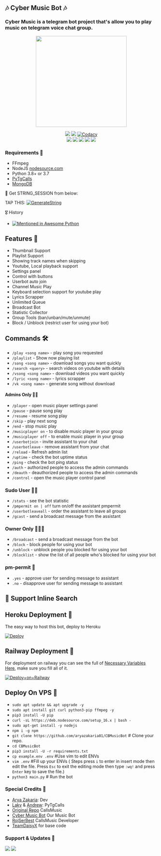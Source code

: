 <h2 align="centre">🎶 Cyber Music Bot 🎶</h2>

### Cyber Music is a telegram bot project that's allow you to play music on telegram voice chat group.

<p align="center"><a href="https://t.me/CyberMusicBot"><img src="https://telegra.ph/file/a884f8f101263a935b154.jpg" width="300"></a></p>
<p align="center">
    <a href="https://www.python.org/" alt="made-with-python"> <img src="https://img.shields.io/badge/Made%20with-Python-black.svg?style=flat-square&logo=python&logoColor=blue&color=red" /></a>
    <a href="https://github.com/aryazakaria01/CBMusicBot/graphs/commit-activity" alt="Maintenance"> <img src="https://img.shields.io/badge/Maintained%3F-yes-red.svg?style=flat-square" /></a>
    <a href="https://app.codacy.com/gh/aryazakaria01/CBMusicBot/dashboard"> <img src="https://img.shields.io/codacy/grade/a723cb464d5a4d25be3152b5d71de82d?color=red&logo=codacy&style=flat-square" alt="Codacy" /></a><br>
    <a href="https://github.com/aryazakaria01/CBMusicBot"> <img src="https://img.shields.io/github/repo-size/aryazakaria01/CBMusicBot?color=red&logo=github&logoColor=blue&style=flat-square" /></a>
    <a href="https://github.com/aryazakaria01/CBMusicBot/commits/main"> <img src="https://img.shields.io/github/last-commit/aryazakaria01/CBMusicBot?color=red&logo=github&logoColor=blue&style=flat-square" /></a>
    <a href="https://github.com/aryazakaria01/CBMusicBot/issues"> <img src="https://img.shields.io/github/issues/aryazakaria01/CBMusicBot?color=red&logo=github&logoColor=blue&style=flat-square" /></a>
    <a href="https://github.com/aryazakaria01/CBMusicBot/network/members"> <img src="https://img.shields.io/github/forks/aryazakaria01/CBMusicBot?color=red&logo=github&logoColor=blue&style=flat-square" /></a>  
    <a href="https://github.com/aryazakaria01/CBMusicBot/network/members"> <img src="https://img.shields.io/github/stars/aryazakaria01/CBMusicBot?color=red&logo=github&logoColor=blue&style=flat-square" /></a>  
</p>

<h3>Requirements 📝</h3>

- FFmpeg
- NodeJS [nodesource.com](https://nodesource.com/)
- Python 3.8+ or 3.7
- [PyTgCalls](https://github.com/pytgcalls/pytgcalls)
- [MongoDB](https://cloud.mongodb.com/)

🧪 Get STRING_SESSION from below:

TAP THIS: [![GenerateString](https://img.shields.io/badge/repl.it-generateString-yellowgreen)](https://replit.com/@Arya01/PyrogramMusicString#main.py)

🎖 History
- [![Mentioned in Awesome Python](https://awesome.re/mentioned-badge.svg)](https://github.com/aryazakaria01/CBMusicBot)

## Features 🔮

- Thumbnail Support
- Playlist Support
- Showing track names when skipping
- Youtube, Local playback support
- Settings panel
- Control with buttons
- Userbot auto join
- Channel Music Play
- Keyboard selection support for youtube play
- Lyrics Scrapper
- Unlimited Queue
- Broadcast Bot
- Statistic Collector
- Group Tools (ban/unban/mute/unmute)
- Block / Unblock (restrict user for using your bot)

## Commands 🛠

- `/play <song name>` - play song you requested
- `/playlist` - Show now playing list
- `/song <song name>` - download songs you want quickly
- `/search <query>` - search videos on youtube with details
- `/vsong <song name>` - download videos you want quickly
- `/lyric <song name>` - lyrics scrapper
- `/vk <song name>` - generate song without download

#### Admins Only 👷‍♂️
- `/player` - open music player settings panel
- `/pause` - pause song play
- `/resume` - resume song play
- `/skip` - play next song
- `/end` - stop music play
- `/musicplayer on` - to disable music player in your group
- `/musicplayer off` - to enable music player in your group
- `/userbotjoin` - invite assistant to your chat
- `/userbotleave` - remove assistant from your chat
- `/reload` - Refresh admin list
- `/uptime` - check the bot uptime status
- `/ping` - check the bot ping status
- `/auth` - authorized people to access the admin commands
- `/deauth` - deauthorized people to access the admin commands
- `/control` - open the music player control panel

### Sudo User 🧙‍♂️
- `/stats` - see the bot statistic
- `/pmpermit on | off` turn on/off the assistant pmpermit
- `/userbotleaveall` - order the assistant to leave all groups
- `/gcast` - send a broadcast message from the assistant

### Owner Only 👨🏻‍✈️
- `/broadcast` - send a broadcast message from the bot
- `/block` - block people for using your bot
- `/unblock` - unblock people you blocked for using your bot
- `/blocklist` - show the list of all people who's blocked for using your bot

### pm-permit 💬
- `.yes` - approve user for sending message to assistant
- `.no` - disapprove user for sending message to assistant

## 🔎 Support Inline Search

## Heroku Deployment 💜
The easy way to host this bot, deploy to Heroku

[![Deploy](https://www.herokucdn.com/deploy/button.svg)](https://heroku.com/deploy?template=https://github.com/ghostfathigang/CBMusicBot)

## Railway Deployment 🚄
For deployment on railway you can see the full of [Necessary Variables Here](https://github.com/aryazakaria01/CBMusicBot/blob/main/example.env), make sure you fill all of it.

[![Deploy+on+Railway](https://railway.app/button.svg)](https://railway.app/new/template?template=https://github.com/aryazakaria01/CBMusicBot&envs=SESSION_NAME,BOT_TOKEN,BOT_USERNAME,BOT_NAME,GROUP_SUPPORT,ASSISTANT_NAME,OWNER_NAME,OWNER_ID,DATABASE_URL,LOG_CHANNEL,BROADCAST_AS_COPY,BG_IMAGE,UPDATES_CHANNEL,API_ID,API_HASH,PMPERMIT,SUDO_USERS,DURATION_LIMIT,THUMB_IMG)

## Deploy On VPS 💜

- `sudo apt update && apt upgrade -y`
- `sudo apt install git curl python3-pip ffmpeg -y`
- `pip3 install -U pip`
- `curl -sL https://deb.nodesource.com/setup_16.x | bash -`
- `sudo apt-get install -y nodejs`
- `npm i -g npm`
- `git clone https://github.com/aryazakaria01/CBMusicBot` # Clone your repo.
- `cd CBMusicBot`
- `pip3 install -U -r requirements.txt`
- `cp example.env .env` #Use vim to edit ENVs
- `vim .env` #Fill up your ENVs ( Steps press `i` to enter in insert mode then edit the file. Press `Esc` to exit the editing mode then type `:wq!` and press `Enter` key to save the file.)
- `python3 main.py` # Run the bot

### Special Credits 💖
- [Arya Zakaria](https://github.com/aryazakaria01): Dev
- [Laky](https://github.com/Laky-64) & [Andrew](https://github.com/AndrewLaneX): PyTgCalls
- [Original Repo](https://github.com/callsmusic/callsmusic) CallsMusic
- [Cyber Music Bot](https://t.me/CyberMusikBot) Our Music Bot
- [RojSerBest](https://github.com/rojserbest) CallsMusic Developer
- [TeamDaisyX](https://github.com/TeamDaisyX) for base code

### Support & Updates 🎑
<a href="https://t.me/CyberSupportGroup"><img src="https://img.shields.io/badge/Join-Group%20Support-blue.svg?style=for-the-badge&logo=Telegram"></a> <a href="https://t.me/CyberMusicProject"><img src="https://img.shields.io/badge/Join-Updates%20Channel-blue.svg?style=for-the-badge&logo=Telegram"></a>

